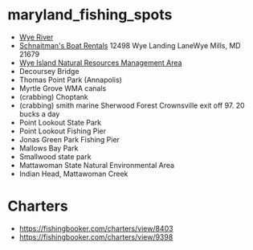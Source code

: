 # maryland_fishing_spots
- [Wye River](https://en.wikipedia.org/wiki/Wye_River_(Maryland)) 
- [Schnaitman's Boat Rentals](http://schnaitmansboat.com/) 12498 Wye Landing LaneWye Mills, MD 21679
- [Wye Island Natural Resources Management Area](http://dnr.maryland.gov/publiclands/Pages/eastern/WyeIsland/Fishing-Boating.aspx)
- Decoursey Bridge
- Thomas Point Park (Annapolis)
- Myrtle Grove WMA canals
- (crabbing) Choptank
- (crabbing) smith marine Sherwood Forest Crownsville exit off 97. 20 bucks a day
- Point Lookout State Park
- Point Lookout Fishing Pier
- Jonas Green Park Fishing Pier
- Mallows Bay Park
- Smallwood state park
- Mattawoman State Natural Environmental Area
- Indian Head, Mattawoman Creek

# Charters
- https://fishingbooker.com/charters/view/8403
- https://fishingbooker.com/charters/view/9398
